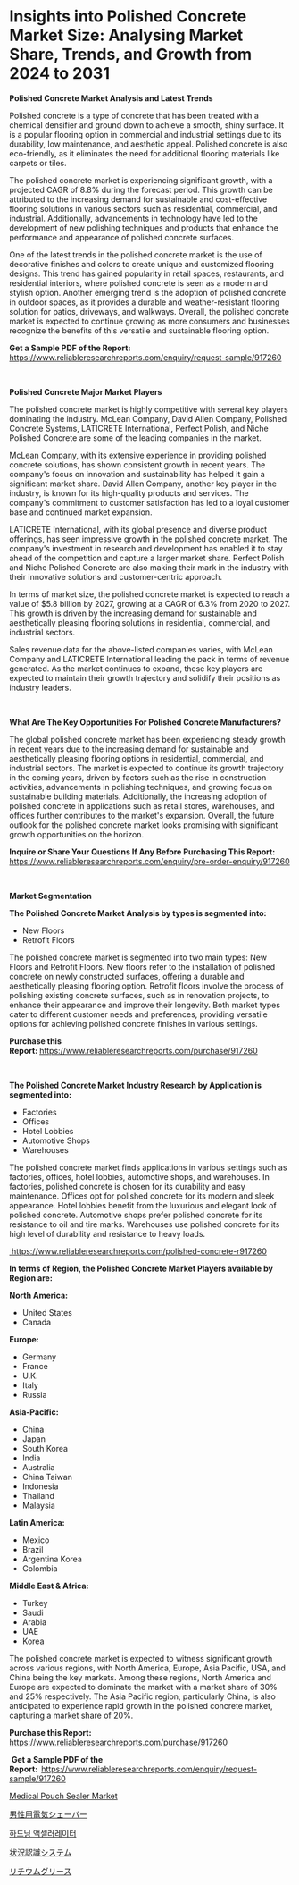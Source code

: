 <p><h1>Insights into Polished Concrete Market Size: Analysing Market Share, Trends, and Growth from 2024 to 2031</h1></p><p><strong>Polished Concrete Market Analysis and Latest Trends</strong></p>
<p><p>Polished concrete is a type of concrete that has been treated with a chemical densifier and ground down to achieve a smooth, shiny surface. It is a popular flooring option in commercial and industrial settings due to its durability, low maintenance, and aesthetic appeal. Polished concrete is also eco-friendly, as it eliminates the need for additional flooring materials like carpets or tiles.</p><p>The polished concrete market is experiencing significant growth, with a projected CAGR of 8.8% during the forecast period. This growth can be attributed to the increasing demand for sustainable and cost-effective flooring solutions in various sectors such as residential, commercial, and industrial. Additionally, advancements in technology have led to the development of new polishing techniques and products that enhance the performance and appearance of polished concrete surfaces.</p><p>One of the latest trends in the polished concrete market is the use of decorative finishes and colors to create unique and customized flooring designs. This trend has gained popularity in retail spaces, restaurants, and residential interiors, where polished concrete is seen as a modern and stylish option. Another emerging trend is the adoption of polished concrete in outdoor spaces, as it provides a durable and weather-resistant flooring solution for patios, driveways, and walkways. Overall, the polished concrete market is expected to continue growing as more consumers and businesses recognize the benefits of this versatile and sustainable flooring option.</p></p>
<p><strong>Get a Sample PDF of the Report:&nbsp;</strong> <a href="https://www.reliableresearchreports.com/enquiry/request-sample/917260">https://www.reliableresearchreports.com/enquiry/request-sample/917260</a></p>
<p>&nbsp;</p>
<p><strong>Polished Concrete Major Market Players</strong></p>
<p><p>The polished concrete market is highly competitive with several key players dominating the industry. McLean Company, David Allen Company, Polished Concrete Systems, LATICRETE International, Perfect Polish, and Niche Polished Concrete are some of the leading companies in the market.</p><p>McLean Company, with its extensive experience in providing polished concrete solutions, has shown consistent growth in recent years. The company's focus on innovation and sustainability has helped it gain a significant market share. David Allen Company, another key player in the industry, is known for its high-quality products and services. The company's commitment to customer satisfaction has led to a loyal customer base and continued market expansion.</p><p>LATICRETE International, with its global presence and diverse product offerings, has seen impressive growth in the polished concrete market. The company's investment in research and development has enabled it to stay ahead of the competition and capture a larger market share. Perfect Polish and Niche Polished Concrete are also making their mark in the industry with their innovative solutions and customer-centric approach.</p><p>In terms of market size, the polished concrete market is expected to reach a value of $5.8 billion by 2027, growing at a CAGR of 6.3% from 2020 to 2027. This growth is driven by the increasing demand for sustainable and aesthetically pleasing flooring solutions in residential, commercial, and industrial sectors.</p><p>Sales revenue data for the above-listed companies varies, with McLean Company and LATICRETE International leading the pack in terms of revenue generated. As the market continues to expand, these key players are expected to maintain their growth trajectory and solidify their positions as industry leaders.</p></p>
<p>&nbsp;</p>
<p><strong>What Are The Key Opportunities For Polished Concrete Manufacturers?</strong></p>
<p><p>The global polished concrete market has been experiencing steady growth in recent years due to the increasing demand for sustainable and aesthetically pleasing flooring options in residential, commercial, and industrial sectors. The market is expected to continue its growth trajectory in the coming years, driven by factors such as the rise in construction activities, advancements in polishing techniques, and growing focus on sustainable building materials. Additionally, the increasing adoption of polished concrete in applications such as retail stores, warehouses, and offices further contributes to the market's expansion. Overall, the future outlook for the polished concrete market looks promising with significant growth opportunities on the horizon.</p></p>
<p><strong>Inquire or Share Your Questions If Any Before Purchasing This Report:</strong> <a href="https://www.reliableresearchreports.com/enquiry/pre-order-enquiry/917260">https://www.reliableresearchreports.com/enquiry/pre-order-enquiry/917260</a></p>
<p>&nbsp;</p>
<p><strong>Market Segmentation</strong></p>
<p><strong>The Polished Concrete Market Analysis by types is segmented into:</strong></p>
<p><ul><li>New Floors</li><li>Retrofit Floors</li></ul></p>
<p><p>The polished concrete market is segmented into two main types: New Floors and Retrofit Floors. New floors refer to the installation of polished concrete on newly constructed surfaces, offering a durable and aesthetically pleasing flooring option. Retrofit floors involve the process of polishing existing concrete surfaces, such as in renovation projects, to enhance their appearance and improve their longevity. Both market types cater to different customer needs and preferences, providing versatile options for achieving polished concrete finishes in various settings.</p></p>
<p><strong>Purchase this Report:&nbsp;</strong><a href="https://www.reliableresearchreports.com/purchase/917260">https://www.reliableresearchreports.com/purchase/917260</a></p>
<p>&nbsp;</p>
<p><strong>The Polished Concrete Market Industry Research by Application is segmented into:</strong></p>
<p><ul><li>Factories</li><li>Offices</li><li>Hotel Lobbies</li><li>Automotive Shops</li><li>Warehouses</li></ul></p>
<p><p>The polished concrete market finds applications in various settings such as factories, offices, hotel lobbies, automotive shops, and warehouses. In factories, polished concrete is chosen for its durability and easy maintenance. Offices opt for polished concrete for its modern and sleek appearance. Hotel lobbies benefit from the luxurious and elegant look of polished concrete. Automotive shops prefer polished concrete for its resistance to oil and tire marks. Warehouses use polished concrete for its high level of durability and resistance to heavy loads.</p></p>
<p><a href="https://www.reliableresearchreports.com/polished-concrete-r917260">&nbsp;https://www.reliableresearchreports.com/polished-concrete-r917260</a></p>
<p><strong>In terms of Region, the Polished Concrete Market Players available by Region are:</strong></p>
<p>
    <p> <strong> North America: </strong>
        <ul>
            <li>United States</li>
            <li>Canada</li>
        </ul>
        </p> 
    <p> <strong> Europe: </strong>
        <ul>
            <li>Germany</li>
            <li>France</li>
            <li>U.K.</li>
            <li>Italy</li>
            <li>Russia</li>
        </ul>
        </p> 
    <p> <strong> Asia-Pacific: </strong>
        <ul>
            <li>China</li>
            <li>Japan</li>
            <li>South Korea</li>
            <li>India</li>
            <li>Australia</li>
            <li>China Taiwan</li>
            <li>Indonesia</li>
            <li>Thailand</li>
            <li>Malaysia</li>
        </ul>
        </p> 
    <p> <strong> Latin America: </strong>
        <ul>
            <li>Mexico</li>
            <li>Brazil</li>
            <li>Argentina Korea</li>
            <li>Colombia</li>
        </ul>
        </p> 
    <p> <strong> Middle East & Africa: </strong>
        <ul>
            <li>Turkey</li>
            <li>Saudi</li>
            <li>Arabia</li>
            <li>UAE</li>
            <li>Korea</li>
        </ul>
    </p>
    </p>
<p><p>The polished concrete market is expected to witness significant growth across various regions, with North America, Europe, Asia Pacific, USA, and China being the key markets. Among these regions, North America and Europe are expected to dominate the market with a market share of 30% and 25% respectively. The Asia Pacific region, particularly China, is also anticipated to experience rapid growth in the polished concrete market, capturing a market share of 20%.</p></p>
<p><strong>Purchase this Report: </strong><a href="https://www.reliableresearchreports.com/purchase/917260">https://www.reliableresearchreports.com/purchase/917260</a></p>
<p>&nbsp;<strong>Get a Sample PDF of the Report:&nbsp;&nbsp;</strong><a href="https://www.reliableresearchreports.com/enquiry/request-sample/917260">https://www.reliableresearchreports.com/enquiry/request-sample/917260</a></p>
<p><strong></strong></p>
<p><p><a href="https://www.linkedin.com/pulse/medical-pouch-sealer-market-size-reveals-best-marketing-channels-a9ogc?trackingId=EJECZCV4USAGPRWcZfF%2FmQ%3D%3D">Medical Pouch Sealer Market</a></p><p><a href="https://medium.com/@ryleebauch2023/%E7%94%B7%E6%80%A7%E3%81%AE%E3%81%9F%E3%82%81%E3%81%AE%E9%9B%BB%E5%8B%95%E3%82%B7%E3%82%A7%E3%83%BC%E3%83%90%E3%83%BC%E5%B8%82%E5%A0%B4-%E7%AB%B6%E4%BA%89%E5%88%86%E6%9E%90-%E5%B8%82%E5%A0%B4%E3%83%88%E3%83%AC%E3%83%B3%E3%83%89%E3%81%8A%E3%82%88%E3%81%B32031%E5%B9%B4%E3%81%BE%E3%81%A7%E3%81%AE%E4%BA%88%E6%B8%AC-ebcc0557fd7b">男性用電気シェーバー</a></p><p><a href="https://github.com/khytkeqagplkzqvh/Market-Research-Report-List-2/blob/main/887196252689.md">하드닝 액셀러레이터</a></p><p><a href="https://medium.com/@lilliegrant1999/%E7%8A%B6%E6%B3%81%E8%AA%8D%E8%AD%98%E3%82%B7%E3%82%B9%E3%83%86%E3%83%A0%E5%B8%82%E5%A0%B4%E8%AA%BF%E6%9F%BB%E3%83%AC%E3%83%9D%E3%83%BC%E3%83%88-%E3%81%9D%E3%81%AE%E6%AD%B4%E5%8F%B2%E3%81%A82024%E5%B9%B4%E3%81%8B%E3%82%892031%E5%B9%B4%E3%81%BE%E3%81%A7%E3%81%AE%E4%BA%88%E6%B8%AC-cc8c8743e81b">状況認識システム</a></p><p><a href="https://github.com/bucuel854722/Market-Research-Report-List-2/blob/main/386205155027.md">リチウムグリース</a></p></p>